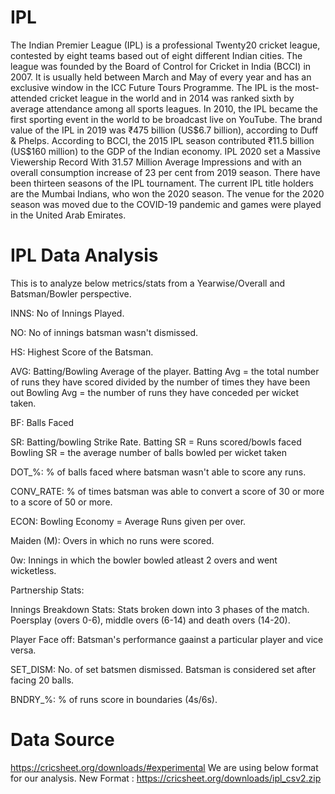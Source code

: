 # IPL

The Indian Premier League (IPL) is a professional Twenty20 cricket league, contested by eight teams based out of eight different Indian cities. 
The league was founded by the Board of Control for Cricket in India (BCCI) in 2007. It is usually held between March and May of every year and has an exclusive window in the ICC Future Tours Programme.
The IPL is the most-attended cricket league in the world and in 2014 was ranked sixth by average attendance among all sports leagues. 
In 2010, the IPL became the first sporting event in the world to be broadcast live on YouTube. The brand value of the IPL in 2019 was ₹475 billion (US$6.7 billion), according to Duff & Phelps. 
According to BCCI, the 2015 IPL season contributed ₹11.5 billion (US$160 million) to the GDP of the Indian economy. 
IPL 2020 set a Massive Viewership Record With 31.57 Million Average Impressions and with an overall consumption increase of 23 per cent from 2019 season.
There have been thirteen seasons of the IPL tournament. The current IPL title holders are the Mumbai Indians, who won the 2020 season.
The venue for the 2020 season was moved due to the COVID-19 pandemic and games were played in the United Arab Emirates.

# IPL Data Analysis

This is to analyze below metrics/stats from a Yearwise/Overall and Batsman/Bowler perspective.

INNS: No of Innings Played.

NO: No of innings batsman wasn't dismissed.

HS: Highest Score of the Batsman.

AVG: Batting/Bowling Average of the player. Batting Avg = the total number of runs they have scored divided by the number of times they have been out 
	 Bowling Avg = the number of runs they have conceded per wicket taken.
	 
BF: Balls Faced

SR: Batting/bowling Strike Rate. Batting SR = Runs scored/bowls faced
	Bowling SR = the average number of balls bowled per wicket taken
	
DOT_%: % of balls faced where batsman wasn't able to score any runs.

CONV_RATE: % of times batsman was able to convert a score of 30 or more to a score of 50 or more.

ECON: Bowling Economy = Average Runs given per over.

Maiden (M): Overs in which no runs were scored.

0w: Innings in which the bowler bowled atleast 2 overs and went wicketless.

Partnership Stats: 

Innings Breakdown Stats: Stats broken down into 3 phases of the match. Poersplay (overs 0-6), middle overs (6-14) and death overs (14-20).

Player Face off: Batsman's performance gaainst a particular player and vice versa.

SET_DISM: No. of set batsmen dismissed. Batsman is considered set after facing 20 balls.

BNDRY_%: % of runs score in boundaries (4s/6s).


# Data Source
https://cricsheet.org/downloads/#experimental
We are using below format for our analysis.
New Format : https://cricsheet.org/downloads/ipl_csv2.zip

